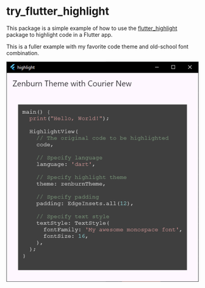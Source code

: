 # try_flutter_highlight

This package is a simple example of how to use the [flutter_highlight](https://pub.dev/packages/flutter_highlight) package to highlight code in a Flutter app.

This is a fuller example with my favorite code theme and old-school font combination.

![image](assets/try_flutter_highlight.png)